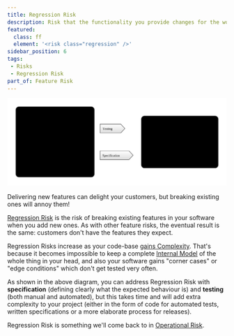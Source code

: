 ```yaml
---
title: Regression Risk
description: Risk that the functionality you provide changes for the worse, over time.
featured: 
  class: ff
  element: '<risk class="regression" />'
sidebar_position: 6
tags: 
 - Risks
 - Regression Risk
part_of: Feature Risk
---
```


<RiskIntro fm={frontMatter} />

![Regression Risk](/img/generated/risks/feature/feature-regression-risk.svg) 

Delivering new features can delight your customers, but breaking existing ones will annoy them!  

[Regression Risk](Feature-Risk.md#regression-risk) is the risk of breaking existing features in your software when you add new ones.   As with other feature risks, the eventual result is the same: customers don't have the features they expect.  

Regression Risks increase as your code-base [gains Complexity](/tags/Complexity-Risk).  That's because it becomes impossible to keep a complete [Internal Model](/thinking/Glossary.md#internal-model) of the whole thing in your head, and also your software gains "corner cases" or "edge conditions" which don't get tested very often.

As shown in the above diagram, you can address Regression Risk with **specification** (defining clearly what the expected behaviour is) and **testing** (both manual and automated), but this takes time and will add extra complexity to your project (either in the form of code for automated tests, written specifications or a more elaborate process for releases).  

Regression Risk is something we'll come back to in [Operational Risk](/tags/Operational-Risk).